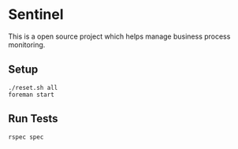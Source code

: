 # Sentinel
This is a open source project which helps manage business process monitoring.

## Setup

```
./reset.sh all
foreman start
```

## Run Tests

```
rspec spec
```
